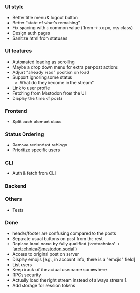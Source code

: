 

### UI style
 - Better title menu & logout button
 - Better “state of what’s remaining”
 - Fix spacing with a common value (.1rem -> xx px, css class)
 - Design auth pages
 - Sanitize html from statuses

### UI features
 - Automated loading as scrolling
 - Maybe a drop down menu for extra per-post actions
 - Adjust “already read” position on load
 - Support ignoring some status
    - What do they become in the stream?
 - Link to user profile
 - Fetching from Mastodon from the UI
 - Display the time of posts

### Frontend
 - Split each element class


### Status Ordering
 - Remove redundant reblogs
 - Prioritize specific users

### CLI
- Auth & fetch from CLI

### Backend

### Others
 - Tests


### Done
 - header/footer are confusing compared to the posts
 - Separate usual buttons on post from the rest
 - Replace local name by fully qualified (‘arstechnica’ -> ‘arctechnica@mastodon.social’)
 - Access to original post on server
 - Display emojis [e.g., in account info, there is a "emojis" field]
 - List users
 - Keep track of the actual username somewhere
 - RPCs security
 - Actually load the right stream instead of always stream 1.
 - Add storage for session tokens
